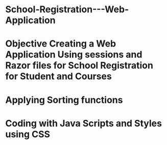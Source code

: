 # School-Registration---Web-Application
# Objective Creating a Web Application Using sessions and Razor files for School Registration for Student and Courses
# Applying Sorting functions 
# Coding with Java Scripts and Styles using CSS
